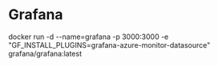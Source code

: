 # Grafana

docker run -d --name=grafana -p 3000:3000 -e "GF_INSTALL_PLUGINS=grafana-azure-monitor-datasource" grafana/grafana:latest


